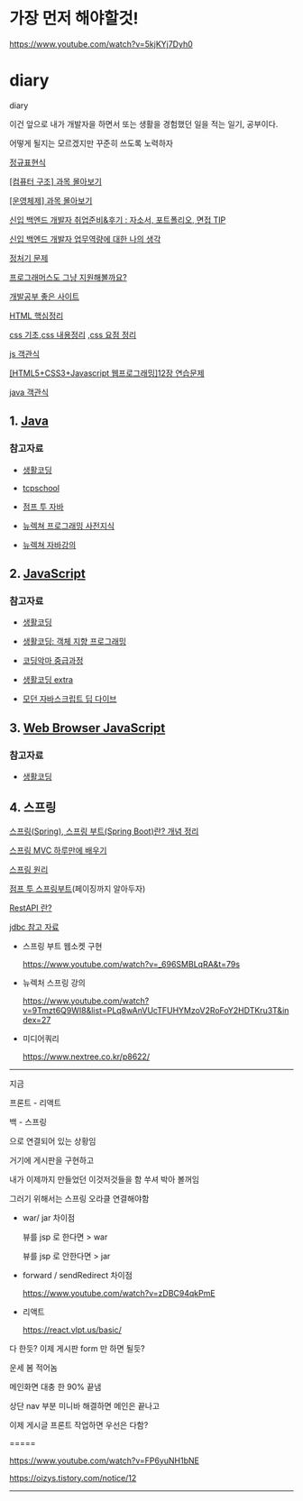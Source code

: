 # 가장 먼저 해야할것!

https://www.youtube.com/watch?v=5kjKYj7Dyh0

# diary

diary

이건 앞으로 내가 개발자을 하면서 또는 생활을 경험했던 일을 적는 일기, 공부이다.

어떻게 될지는 모르겠지만 꾸준히 쓰도록 노력하자

[정규표현식](https://github.com/dream-ellie/regex)

[[컴퓨터 구조] 과목 몰아보기](https://www.youtube.com/watch?v=kFWP6sFKyp0&t=3350s)

[[운영체제] 과목 몰아보기](https://www.youtube.com/watch?v=isj4sZhoxjk)

[신입 백엔드 개발자 취업준비&후기 : 자소서, 포트폴리오, 면접 TIP](https://lotuus.tistory.com/149)

[신입 백엔드 개발자 업무역량에 대한 나의 생각](https://www.youtube.com/watch?v=s3JtZn0zp_A)

[정처기 문제](https://www.gunsys.com/q/index.php?midCode=1015)

[프로그래머스도 그냥 지원해볼까요?](https://www.inflearn.com/chats/843546)

[개발공부 좋은 사이트](https://velog.io/@kgorae/개발-참고-사이트)

[HTML 핵심정리](https://booolean.tistory.com/758)

[css 기초](https://velog.io/@ljinsk3/CSS-기초-내용-정리),[css 내용정리](https://blog.naver.com/r0se_pasta/223085170118) ,[css 요점 정리](https://starrykss.tistory.com/136)

[js 객관식](https://github.com/lydiahallie/javascript-questions/blob/master/ko-KR/README-ko_KR.md)

[[HTML5+CSS3+Javascript 웹프로그래밍]12장 연습문제](https://stonesy927.tistory.com/159)

[java 객관식](https://opentutorials.org/module/1226/8066)

## 1. [Java](https://github.com/lugia574/diary/tree/main/study/java/md)

### 참고자료

- [생활코딩](https://opentutorials.org/course/1223)

- [tcpschool](https://www.tcpschool.com/java/intro)

- [점프 투 자바](https://wikidocs.net/book/31)

- [뉴렉쳐 프로그래밍 사전지식](https://www.youtube.com/watch?v=PHqDCkv09lk&list=PLq8wAnVUcTFXna0fCAsElIj2qayRqvGjk&index=1)

- [뉴렉쳐 자바강의](https://www.youtube.com/playlist?list=PLq8wAnVUcTFV4ZjRbyGnw6T1tgmYDLM3P)

## 2. [JavaScript](https://github.com/lugia574/diary/tree/main/study/JavaScript/md)

### 참고자료

- [생활코딩](https://opentutorials.org/course/743)

- [생활코딩: 객체 지향 프로그래밍](https://opentutorials.org/module/4047)

- [코딩악마 중급과정](https://www.youtube.com/watch?v=ocGc-AmWSnQ&list=PLZKTXPmaJk8JZ2NAC538UzhY_UNqMdZB4)

- [생활코딩 extra](https://seomal.com/map/1/184)

- [모던 자바스크립트 딥 다이브](https://poiemaweb.com/)

## 3. [Web Browser JavaScript](https://github.com/lugia574/diary/tree/main/study/Web%20Browser%20JavaScript)

### 참고자료

- [생활코딩](https://opentutorials.org/module/904)

## 4. 스프링

[스프링(Spring), 스프링 부트(Spring Boot)란? 개념 정리](https://melonicedlatte.com/2021/07/11/174700.html)

[스프링 MVC 하루만에 배우기](https://wikidocs.net/115236)

[스프링 원리](https://catsbi.oopy.io/e5ab2f18-321c-4ac5-a7bb-df739964d5c2)

[점프 투 스프링부트](https://wikidocs.net/book/7601)(페이징까지 알아두자)

[RestAPI 란?](https://www.redhat.com/ko/topics/api/what-is-a-rest-api)

[jdbc 참고 자료](https://www.youtube.com/watch?v=36BrF4MwVgw&list=PL3036mp45iYxtUycKjRDCETuCv2e_DSp3)

- 스프링 부트 웹소켓 구현

  https://www.youtube.com/watch?v=_696SMBLqRA&t=79s

- 뉴렉처 스프링 강의

  https://www.youtube.com/watch?v=9Tmzt6Q9WI8&list=PLq8wAnVUcTFUHYMzoV2RoFoY2HDTKru3T&index=27

- 미디어쿼리

  https://www.nextree.co.kr/p8622/

---

지금

프론트 - 리액트

백 - 스프링

으로 연결되어 있는 상황임

거기에 게시판을 구현하고

내가 이제까지 만들었던 이것저것들을 함 쑤셔 박아 볼꺼임

그러기 위해서는 스프링 오라클 연결해야함

- war/ jar 차이점

  뷰를 jsp 로 한다면 > war

  뷰를 jsp 로 안한다면 > jar

- forward / sendRedirect 차이점

  https://www.youtube.com/watch?v=zDBC94qkPmE

- 리액트

  https://react.vlpt.us/basic/

다 한듯? 이제 게시판 form 만 하면 될듯?

운세 봄 적어놈

메인화면 대충 한 90% 끝냄

상단 nav 부분 미니바 해결하면 메인은 끝나고

이제 게시글 프론트 작업하면 우선은 다함?

=====

https://www.youtube.com/watch?v=FP6yuNH1bNE

https://oizys.tistory.com/notice/12

---
